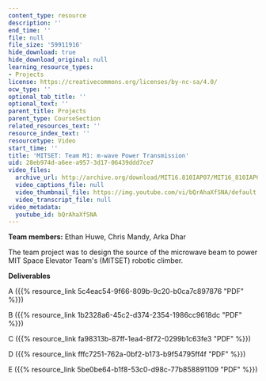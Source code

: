 ```yaml
---
content_type: resource
description: ''
end_time: ''
file: null
file_size: '59911916'
hide_download: true
hide_download_original: null
learning_resource_types:
- Projects
license: https://creativecommons.org/licenses/by-nc-sa/4.0/
ocw_type: ''
optional_tab_title: ''
optional_text: ''
parent_title: Projects
parent_type: CourseSection
related_resources_text: ''
resource_index_text: ''
resourcetype: Video
start_time: ''
title: 'MITSET: Team M1: m-wave Power Transmission'
uid: 28eb974d-a6ee-a957-3d17-06439ddd7ce7
video_files:
  archive_url: http://archive.org/download/MIT16.810IAP07/MIT16_810IAP07team_m1_300k.mp4
  video_captions_file: null
  video_thumbnail_file: https://img.youtube.com/vi/bQrAhaXfSNA/default.jpg
  video_transcript_file: null
video_metadata:
  youtube_id: bQrAhaXfSNA
---
```


**Team members:** Ethan Huwe, Chris Mandy, Arka Dhar

The team project was to design the source of the microwave beam to power MIT Space Elevator Team's (MITSET) robotic climber.

**Deliverables**

A ({{% resource_link 5c4eac54-9f66-809b-9c20-b0ca7c897876 "PDF" %}})

B ({{% resource_link 1b2328a6-45c2-d374-2354-1986cc9618dc "PDF" %}})

C ({{% resource_link fa98313b-87ff-1ea4-8f72-0299b1c63fe3 "PDF" %}})

D ({{% resource_link fffc7251-762a-0bf2-b173-b9f54795ff4f "PDF" %}})

E ({{% resource_link 5be0be64-b1f8-53c0-d98c-77b858891109 "PDF" %}})

